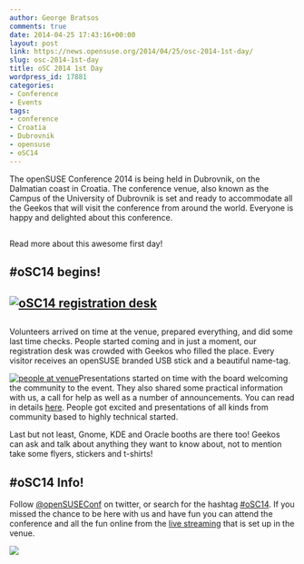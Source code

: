 ```yaml
---
author: George Bratsos
comments: true
date: 2014-04-25 17:43:16+00:00
layout: post
link: https://news.opensuse.org/2014/04/25/osc-2014-1st-day/
slug: osc-2014-1st-day
title: oSC 2014 1st Day
wordpress_id: 17881
categories:
- Conference
- Events
tags:
- conference
- Croatia
- Dubrovnik
- opensuse
- oSC14
---
```


The openSUSE Conference 2014 is being held in Dubrovnik, on the Dalmatian coast in Croatia. The conference venue, also known as the Campus of the University of Dubrovnik is set and ready to accommodate all the Geekos that will visit the conference from around the world. Everyone is happy and delighted about this conference.


## 


Read more about this awesome first day!


## 


<!-- more -->


## #oSC14 begins!




## [![oSC14 registration desk](/wp-content/uploads/2014/04/DSC_0099.jpg)](/wp-content/uploads/2014/04/DSC_0099.jpg)




## 




## 






Volunteers arrived on time at the venue, prepared everything, and did some last time checks. People started coming and in just a moment, our registration desk was crowded with Geekos who filled the place. Every visitor receives an openSUSE branded USB stick and a beautiful name-tag.










[![people at venue](/wp-content/uploads/2014/04/DSC_0094.jpg)](/wp-content/uploads/2014/04/DSC_0094.jpg)Presentations started on time with the board welcoming the community to the event. They also shared some practical information with us, a call for help as well as a number of announcements. You can read in details [here](https://news.opensuse.org/2014/04/25/osc-has-started-follow-us-remotely/). People got excited and presentations of all kinds from community based to highly technical started.








Last but not least, Gnome, KDE and Oracle booths are there too! Geekos can ask and talk about anything they want to know about, not to mention take some flyers, stickers and t-shirts!


## #oSC14 Info!


Follow [@openSUSEConf](https://twitter.com/openSUSEConf) on twitter, or search for the hashtag [#oSC14](https://twitter.com/search?q=%23oSC14&src=tyah). If you missed the chance to be here with us and have fun you can attend the conference and all the fun online from the [live streaming](https://bambuser.com/channel/opensusetv) that is set up in the venue.

[![](/wp-content/uploads/2014/04/DSC_0028.jpg)](/wp-content/uploads/2014/04/DSC_0028.jpg)
